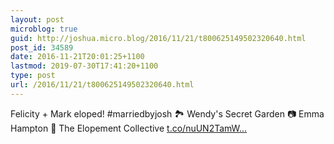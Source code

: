 ```yaml
---
layout: post
microblog: true
guid: http://joshua.micro.blog/2016/11/21/t800625149502320640.html
post_id: 34589
date: 2016-11-21T20:01:25+1100
lastmod: 2019-07-30T17:41:20+1100
type: post
url: /2016/11/21/t800625149502320640.html
---
```

Felicity + Mark eloped! #marriedbyjosh 🏞 Wendy's Secret Garden 📷 Emma Hampton 🎉 The Elopement Collective [t.co/nuUN2TamW...](https://t.co/nuUN2TamW5)
